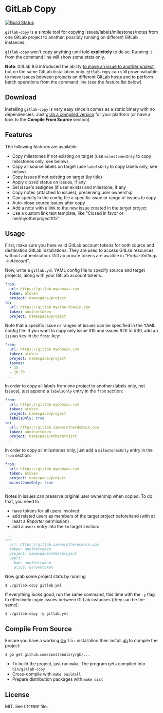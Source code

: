 
# GitLab Copy

[![Build Status](https://travis-ci.org/gotsunami/gitlab-copy.svg?branch=master)](https://travis-ci.org/gotsunami/gitlab-copy)

`gitlab-copy` is a simple tool for copying issues/labels/milestones/notes from one GitLab project to another, possibly running on different GitLab instances.

`gitlab-copy` won't copy anything until told **explicitely** to do so. Running it from the command line will show some stats only.

**Note**: GitLab 8.6 introduced the ability [to move an issue to another project](https://about.gitlab.com/2016/03/22/gitlab-8-6-released/), but on the same GitLab installation only. `gitlab-copy` can still prove valuable to move issues between projects on different GitLab hosts and to perform batch operations from the command line (see the feature list below).

## Download

Installing `gitlab-copy` is very easy since it comes as a static binary with no dependencies. Just [grab a compiled version](https://github.com/gotsunami/gitlab-copy/releases/latest) for your platform (or have a look to the **Compile From Source** section).

## Features

The following features are available:

- Copy milestones if not existing on target (use `milestonesOnly` to copy milestones only, see below)
- Copy all source labels on target (use `labelsOnly` to copy labels only, see below)
- Copy issues if not existing on target (by title)
- Apply closed status on issues, if any
- Set issue's assignee (if user exists) and milestone, if any
- Copy notes (attached to issues), preserving user ownership
- Can specify in the config file a specific issue or range of issues to copy
- Auto-close source issues after copy
- Add a note with a link to the new issue created in the target project
- Use a custom link text template, like "Closed in favor or me/myotherproject#12"

## Usage

First, make sure you have valid GitLab account tokens for both source and destination GitLab installations. They are used
to access GitLab resources without authentication. GitLab private tokens are availble in "*Profile Settings* -> *Account*".

Now, write a `gitlab.yml` YAML config file to specify source and target projects, along with your GitLab account tokens:

```yaml
from:
  url: https://gitlab.mydomain.com
  token: atoken
  project: namespace/project
to:
  url: https://gitlab.myotherdomain.com
  token: anothertoken
  project: namespace/project
```

Note that a specific issue or ranges of issues can be specified in the YAML config file. If you want to
copy only issue #15 and issues #20 to #30, add an `issues` key in the `from:` key:

```yaml
from:
  url: https://gitlab.mydomain.com
  token: atoken
  project: namespace/project
  issues:
  - 15
  - 20-30
...
```

In order to copy all labels from one project to another (labels only, not issues), just append a `labelsOnly`
entry in the `from` section:

```yaml
from:
  url: https://gitlab.mydomain.com
  token: atoken
  project: namespace/project
  labelsOnly: true
to:
  url: https://gitlab.sameorotherdomain.com
  token: anothertoken
  project: namespace/otherproject
...
```

In order to copy all milestones only, just add a `milestonesOnly` entry in the `from` section:
```yaml
from:
  url: https://gitlab.mydomain.com
  token: atoken
  project: namespace/project
  milestonesOnly: true
...
```

Notes in issues can preserve original user ownership when copied. To do that, you need
to

- have tokens for all users involved
- add related users as members of the target project beforehand (with at least a *Reporter* permission)
- add a `users` entry into the `to` target section:

```yaml
...
to:
  url: https://gitlab.sameorotherdomain.com
  token: anothertoken
  project: namespace/otherproject
  users:
    bob: anothertoken
    alice: herowntoken
```

Now grab some project stats by running
```
$ ./gitlab-copy gitlab.yml
```

If everything looks good, run the same command, this time with the `-y` flag to effectively copie issues between GitLab
instances (they can be the same):
```
$ ./gitlab-copy -y gitlab.yml
```

## Compile From Source

Ensure you have a working [Go](https://www.golang.org) 1.5+ installation then install [gb](http://getgb.io) to compile the project:
```
$ go get github.com/constabulary/gb/...
```

- To build the project, just run `make`. The program gets compiled into `bin/gitlab-copy`
- Cross-compile with `make buildall`
- Prepare distribution packages with `make dist`

## License

MIT. See `LICENSE` file.
